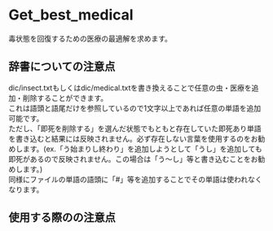 # Get_best_medical

毒状態を回復するための医療の最適解を求めます。

## 辞書についての注意点

dic/insect.txtもしくはdic/medical.txtを書き換えることで任意の虫・医療を追加・削除することができます。<br>
これは語頭と語尾だけを参照しているので1文字以上であれば任意の単語を追加可能です。<br>
ただし、「即死を削除する」を選んだ状態でもともと存在していた即死あり単語を書き込むと結果には反映されません。必ず存在しない言葉を使用するのをお勧めします。(ex.「う始まりし終わり」を追加しようとして「うし」を追加しても即死があるので反映されません。この場合は「う～し」等と書き込むことをお勧めします。)<br>
同様にファイルの単語の語頭に「#」等を追加することでその単語は使われなくなります。

## 使用する際のの注意点

